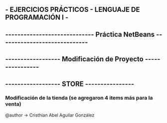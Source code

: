 ## - EJERCICIOS PRÁCTICOS - LENGUAJE DE PROGRAMACIÓN I -
## ----------------------------- Práctica NetBeans -----------------------------
## ------------------ Modificación de Proyecto ----------------
## ------------------ STORE ----------------

### Modificación de la tienda (se agregaron 4 items más para la venta)

@author -> Cristhian Abel Aguilar González
